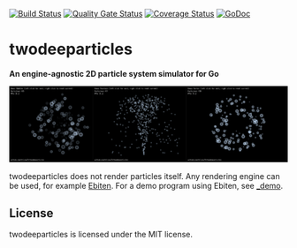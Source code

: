 [![Build Status](https://travis-ci.org/blizzy78/twodeeparticles.svg?branch=master)](https://travis-ci.org/blizzy78/twodeeparticles) [![Quality Gate Status](https://sonarcloud.io/api/project_badges/measure?project=blizzy78_twodeeparticles&metric=alert_status)](https://sonarcloud.io/dashboard?id=blizzy78_twodeeparticles) [![Coverage Status](https://coveralls.io/repos/github/blizzy78/twodeeparticles/badge.svg?branch=master)](https://coveralls.io/github/blizzy78/twodeeparticles?branch=master) [![GoDoc](https://pkg.go.dev/badge/github.com/blizzy78/twodeeparticles)](https://pkg.go.dev/github.com/blizzy78/twodeeparticles)


twodeeparticles
===============

**An engine-agnostic 2D particle system simulator for Go**

![Demo](demo.gif)

twodeeparticles does not render particles itself. Any rendering engine can be used, for example [Ebiten].
For a demo program using Ebiten, see [_demo](https://github.com/blizzy78/twodeeparticles/tree/master/_demo).


License
-------

twodeeparticles is licensed under the MIT license.


[Ebiten]: https://ebiten.org/
